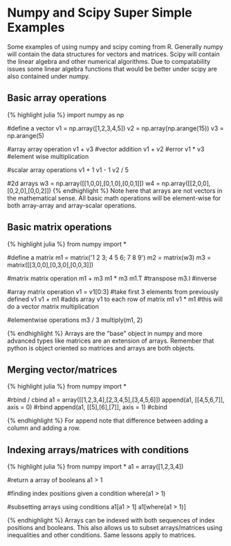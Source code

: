 Numpy and Scipy Super Simple Examples
=====================================
Some examples of using numpy and scipy coming from R.  Generally numpy will contain the data structures for vectors and matrices.  Scipy will contain the linear algebra and other numerical algorithms.  Due to compatability issues some linear algebra functions that would be better under scipy are also contained under numpy.



Basic array operations
-----------------------
{% highlight julia %}
import numpy as np

#define a vector
v1 = np.array([1,2,3,4,5])
v2 = np.array(np.arange(15))
v3 = np.arange(5)


#array array operation
v1 + v3 #vector addition
v1 + v2 #error
v1 * v3 #element wise multiplication

#scalar array operations
v1 + 1
v1 - 1
v2 / 5

#2d arrays
w3 = np.array([[1,0,0],[0,1,0],[0,0,1]])
w4 = np.array([[2,0,0],[0,2,0],[0,0,2]])
{% endhighlight %}
Note here that arrays are not vectors in the mathematical sense.  All basic math operations will be element-wise for both array-array and array-scalar operations.


Basic matrix operations
----------------
{% highlight julia %}
from numpy import *

#define a matrix
m1 = matrix('1 2 3; 4 5 6; 7 8 9')
m2 = matrix(w3)
m3 = matrix([[3,0,0],[0,3,0],[0,0,3]])

#matrix matrix operation
m1 + m3
m1 * m3
m1.T #transpose
m3.I #inverse

#array matrix operation
v1 = v1[0:3] #take first 3 elements from previously defined v1
v1 + m1 #adds array v1 to each row of matrix m1
v1 * m1 #this will do a vector matrix multiplication

#elementwise operations
m3 / 3
multiply(m1, 2)

{% endhighlight %}
Arrays are the "base" object in numpy and more advanced types like matrices are an extension of arrays.  Remember that python is object oriented so matrices and arrays are both objects.

Merging vector/matrices
-----------------------
{% highlight julia %}
from numpy import * 

#rbind / cbind
a1 = array([[1,2,3,4],[2,3,4,5],[3,4,5,6]])
append(a1, [[4,5,6,7]], axis = 0) #rbind
append(a1, [[5],[6],[7]], axis = 1) #cbind

{% endhighlight %}
For append note that difference between adding a column and adding a row.

Indexing arrays/matrices with conditions
----------------------------------------
{% highlight julia %}
from numpy import * 
a1 = array([1,2,3,4])

#return a array of booleans 
a1 > 1

#finding index positions given a condition
where(a1 > 1)

#subsetting arrays using conditions
a1[a1 > 1]
a1[where(a1 > 1)]

{% endhighlight %}
Arrays can be indexed with both sequences of index positions and booleans.  This also allows us to subset arrays/matrices using inequalities and other conditions.  Same lessons apply to matrices.

